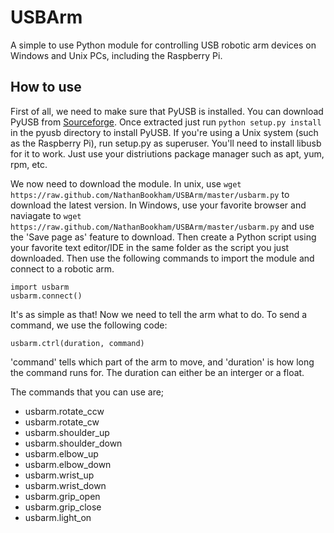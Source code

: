 USBArm
======

A simple to use Python module for controlling USB robotic arm devices on Windows and Unix PCs, including the Raspberry Pi.

How to use
----------
First of all, we need to make sure that PyUSB is installed. You can download PyUSB from [Sourceforge](http://sourceforge.net/projects/pyusb/files/latest/download?source=directory). Once extracted just run `python setup.py install` in the pyusb directory to install PyUSB. If you're using a Unix system (such as the Raspberry Pi), run setup.py as superuser. You'll need to install libusb for it to work. Just use your distriutions package manager such as apt, yum, rpm, etc.

We now need to download the module. In unix, use `wget https://raw.github.com/NathanBookham/USBArm/master/usbarm.py` to download the latest version. In Windows, use your favorite browser and naviagate to `wget https://raw.github.com/NathanBookham/USBArm/master/usbarm.py` and use the 'Save page as' feature to download.
Then create a Python script using your favorite text editor/IDE in the same folder as the script you just downloaded. Then use the following commands to import the module and connect to a robotic arm.
    
    import usbarm
    usbarm.connect()
    
It's as simple as that! Now we need to tell the arm what to do. To send a command, we use the following code:

    usbarm.ctrl(duration, command)
    
'command' tells which part of the arm to move, and 'duration' is how long the command runs for. The duration can either be an interger or a float.

The commands that you can use are;
* usbarm.rotate_ccw
* usbarm.rotate_cw
* usbarm.shoulder_up
* usbarm.shoulder_down
* usbarm.elbow_up
* usbarm.elbow_down
* usbarm.wrist_up
* usbarm.wrist_down
* usbarm.grip_open
* usbarm.grip_close
* usbarm.light_on
